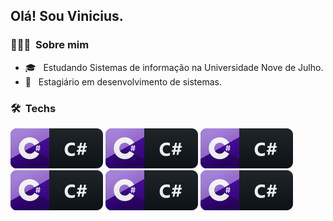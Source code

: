 <h2> Olá! Sou Vinicius.</h2>

<h3> 👨🏻‍💻 &nbsp;Sobre mim </h3>

- 🎓 &nbsp; Estudando Sistemas de informação na Universidade Nove de Julho.
- 💼 &nbsp; Estagiário em desenvolvimento de sistemas.

<h3> 🛠 &nbsp;Techs</h3>

   <img src="https://raw.githubusercontent.com/MikeCodesDotNET/ColoredBadges/master/svg/dev/languages/csharp.svg" alt="example badge" style="vertical-align:top margin:3px 4px">
   <img src="https://raw.githubusercontent.com/MikeCodesDotNET/ColoredBadges/master/svg/dev/languages/csharp.svg" alt="example badge" style="vertical-align:top margin:3px 4px">
   <img src="https://raw.githubusercontent.com/MikeCodesDotNET/ColoredBadges/master/svg/dev/languages/csharp.svg" alt="example badge" style="vertical-align:top margin:3px 4px">
   <img src="https://raw.githubusercontent.com/MikeCodesDotNET/ColoredBadges/master/svg/dev/languages/csharp.svg" alt="example badge" style="vertical-align:top margin:3px 4px">
   <img src="https://raw.githubusercontent.com/MikeCodesDotNET/ColoredBadges/master/svg/dev/languages/csharp.svg" alt="example badge" style="vertical-align:top margin:3px 4px">
   <img src="https://raw.githubusercontent.com/MikeCodesDotNET/ColoredBadges/master/svg/dev/languages/csharp.svg" alt="example badge" style="vertical-align:top margin:3px 4px">
  
